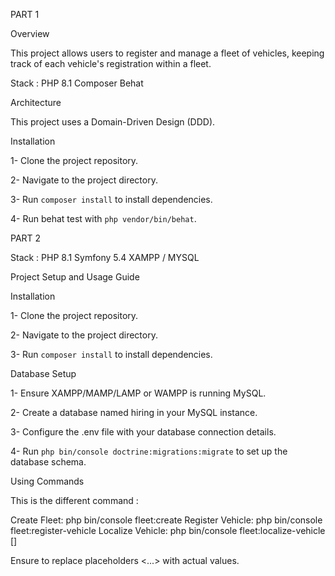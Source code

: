 PART 1

Overview

This project allows users to register and manage a fleet of vehicles, keeping track of each vehicle's registration within a fleet.

Stack :
PHP 8.1
Composer
Behat

Architecture

This project uses a Domain-Driven Design (DDD).

Installation

1- Clone the project repository.

2- Navigate to the project directory.

3- Run `composer install` to install dependencies.

4- Run behat test with `php vendor/bin/behat`.

PART 2

Stack :
PHP 8.1
Symfony 5.4
XAMPP / MYSQL

Project Setup and Usage Guide

Installation

1- Clone the project repository.

2- Navigate to the project directory.

3- Run `composer install` to install dependencies.

Database Setup

1- Ensure XAMPP/MAMP/LAMP or WAMPP is running MySQL.

2- Create a database named hiring in your MySQL instance.

3- Configure the .env file with your database connection details.

4- Run `php bin/console doctrine:migrations:migrate` to set up the database schema.

Using Commands

This is the different command :

Create Fleet: php bin/console fleet:create <userId>
Register Vehicle: php bin/console fleet:register-vehicle <fleetId> <vehiclePlateNumber>
Localize Vehicle: php bin/console fleet:localize-vehicle <fleetId> <vehiclePlateNumber> <lat> <lng> [<alt>]

Ensure to replace placeholders <...> with actual values.


